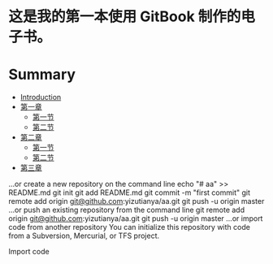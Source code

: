 # 这是我的第一本使用 GitBook 制作的电子书。
# Summary

* [Introduction](README.md)
* [第一章](section1/README.md)
	* [第一节](section1/example1.md)
    * [第二节](section1/example2.md)
* [第二章](section2/README.md)
	* [第一节](section1/example1.md)
  	* [第二节](section1/example2.md)
* [第三章](section3/example.md)


…or create a new repository on the command line
 echo "# aa" >> README.md
git init
git add README.md
git commit -m "first commit"
git remote add origin git@github.com:yizutianya/aa.git
git push -u origin master
…or push an existing repository from the command line
 git remote add origin git@github.com:yizutianya/aa.git
git push -u origin master
…or import code from another repository
You can initialize this repository with code from a Subversion, Mercurial, or TFS project.

Import code
